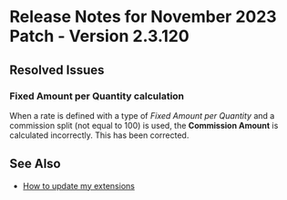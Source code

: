 # Release Notes for November 2023 Patch - Version 2.3.120

## Resolved Issues

### Fixed Amount per Quantity calculation

When a rate is defined with a type of *Fixed Amount per Quantity* and a commission split (not equal to 100) is used, the **Commission Amount** is calculated incorrectly. This has been corrected.

## See Also

- [How to update my extensions](../faq-index.md#i-want-to-update-my-version-of-nav-x-commission-management)
